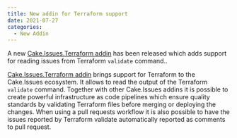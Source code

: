 ```yaml
---
title: New addin for Terraform support
date: 2021-07-27
categories:
  - New Addin
---
```


A new [Cake.Issues.Terraform addin] has been released which adds support for reading issues from Terraform `validate` command..

<!-- more -->

[Cake.Issues.Terraform addin] brings support for Terraform to the Cake.Issues ecosystem.
It allows to read the output of the Terraform `validate` command.
Together with other Cake.Issues addins it is possible to create powerful infrastructure as code pipelines which
ensure quality standards by validating Terraform files before merging or deploying the changes.
When using a pull requests workflow it is also possible to have the issues reported by Terraform validate automatically
reported as comments to pull request.

[Cake.Issues.Terraform addin]: ../../documentation/issue-providers/terraform/index.md
